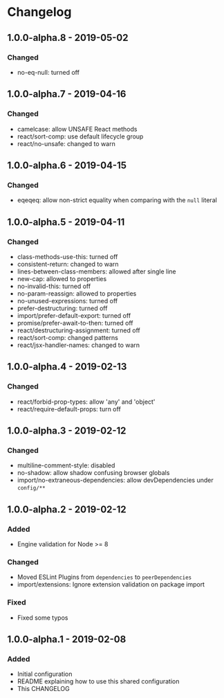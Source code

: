 # Changelog

## 1.0.0-alpha.8 - 2019-05-02

### Changed

- no-eq-null: turned off

## 1.0.0-alpha.7 - 2019-04-16

### Changed

- camelcase: allow UNSAFE React methods
- react/sort-comp: use default lifecycle group
- react/no-unsafe: changed to warn

## 1.0.0-alpha.6 - 2019-04-15

### Changed

- eqeqeq: allow non-strict equality when comparing with the `null` literal

## 1.0.0-alpha.5 - 2019-04-11

### Changed

- class-methods-use-this: turned off
- consistent-return: changed to warn
- lines-between-class-members: allowed after single line
- new-cap: allowed to properties
- no-invalid-this: turned off
- no-param-reassign: allowed to properties
- no-unused-expressions: turned off
- prefer-destructuring: turned off
- import/prefer-default-export: turned off
- promise/prefer-await-to-then: turned off
- react/destructuring-assignment: turned off
- react/sort-comp: changed patterns
- react/jsx-handler-names: changed to warn

## 1.0.0-alpha.4 - 2019-02-13

### Changed

- react/forbid-prop-types: allow 'any' and 'object'
- react/require-default-props: turn off

## 1.0.0-alpha.3 - 2019-02-12

### Changed

- multiline-comment-style: disabled
- no-shadow: allow shadow confusing browser globals
- import/no-extraneous-dependencies: allow devDependencies under `config/**`

## 1.0.0-alpha.2 - 2019-02-12

### Added

- Engine validation for Node >= 8

### Changed

- Moved ESLint Plugins from `dependencies` to `peerDependencies`
- import/extensions: Ignore extension validation on package import

### Fixed

- Fixed some typos

## 1.0.0-alpha.1 - 2019-02-08

### Added

- Initial configuration
- README explaining how to use this shared configuration
- This CHANGELOG
